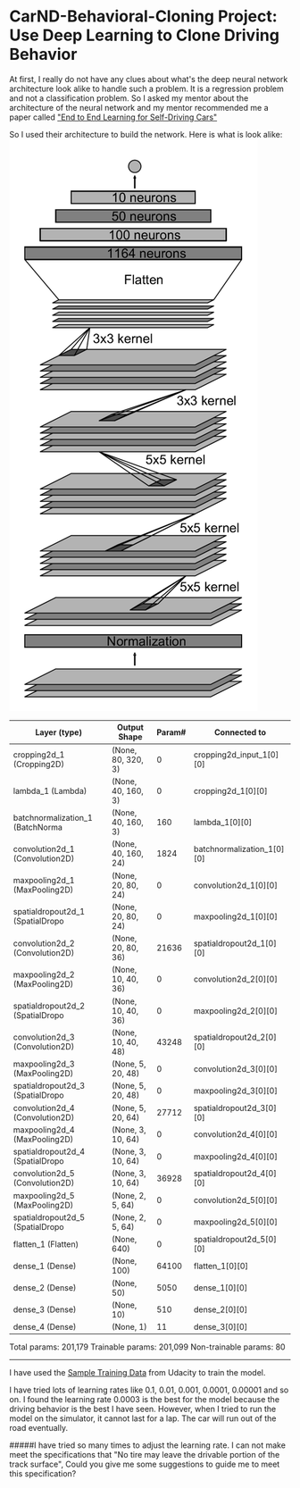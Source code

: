# CarND-Behavioral-Cloning Project: Use Deep Learning to Clone Driving Behavior
At first, I really do not have any clues about what's the deep neural network architecture look alike to handle such a problem. It is a regression problem and not a classification problem. So I asked my mentor about the architecture of the neural network and my mentor recommended me a paper called ["End to End Learning for Self-Driving Cars"](https://images.nvidia.com/content/tegra/automotive/images/2016/solutions/pdf/end-to-end-dl-using-px.pdf) 

So I used their architecture to build the network. Here is what is look alike:
![alt text](Architecture.png "Architecture")

|Layer (type) |                    Output Shape    |      Param# 	|   Connected to|
|-------------|------------------|------------------------------|---------------|
|cropping2d_1 (Cropping2D)       | (None, 80, 320, 3) |   0     |      cropping2d_input_1[0][0]
|lambda_1 (Lambda)             |(None, 40, 160, 3)   | 0     |      cropping2d_1[0][0]
|batchnormalization_1 (BatchNorma |(None, 40, 160, 3)  |  160    |     lambda_1[0][0]
|convolution2d_1 (Convolution2D)  |(None, 40, 160, 24) |  1824   |     batchnormalization_1[0][0]
|maxpooling2d_1 (MaxPooling2D)    |(None, 20, 80, 24)  |  0      |     convolution2d_1[0][0]
|spatialdropout2d_1 (SpatialDropo |(None, 20, 80, 24)  |  0      |     maxpooling2d_1[0][0]
|convolution2d_2 (Convolution2D)  |(None, 20, 80, 36)  |  21636  |     spatialdropout2d_1[0][0]
|maxpooling2d_2 (MaxPooling2D)    |(None, 10, 40, 36)  |  0      |     convolution2d_2[0][0]
|spatialdropout2d_2 (SpatialDropo |(None, 10, 40, 36)  |  0      |     maxpooling2d_2[0][0]
|convolution2d_3 (Convolution2D)  |(None, 10, 40, 48)  |  43248  |     spatialdropout2d_2[0][0]
|maxpooling2d_3 (MaxPooling2D)    |(None, 5, 20, 48)   |  0      |     convolution2d_3[0][0]
|spatialdropout2d_3 (SpatialDropo |(None, 5, 20, 48)   |  0      |     maxpooling2d_3[0][0]
|convolution2d_4 (Convolution2D)  |(None, 5, 20, 64)   |  27712  |     spatialdropout2d_3[0][0]
|maxpooling2d_4 (MaxPooling2D)    |(None, 3, 10, 64)   |  0      |     convolution2d_4[0][0]
|spatialdropout2d_4 (SpatialDropo |(None, 3, 10, 64)   |  0      |     maxpooling2d_4[0][0]
|convolution2d_5 (Convolution2D)  |(None, 3, 10, 64)   |  36928  |     spatialdropout2d_4[0][0]
|maxpooling2d_5 (MaxPooling2D)    |(None, 2, 5, 64)    |  0      |     convolution2d_5[0][0]
|spatialdropout2d_5 (SpatialDropo |(None, 2, 5, 64)    |  0      |     maxpooling2d_5[0][0]
|flatten_1 (Flatten)              |(None, 640)         |  0      |     spatialdropout2d_5[0][0]
|dense_1 (Dense)                  |(None, 100)         |  64100  |     flatten_1[0][0]
|dense_2 (Dense)                  |(None, 50)          |  5050   |     dense_1[0][0]
|dense_3 (Dense)                  |(None, 10)          |  510    |     dense_2[0][0]
|dense_4 (Dense)                  |(None, 1)           |  11     |     dense_3[0][0]
Total params: 201,179
Trainable params: 201,099
Non-trainable params: 80
____________________________________________________________________________________________________

I have used the [Sample Training Data](https://d17h27t6h515a5.cloudfront.net/topher/2016/December/584f6edd_data/data.zip) from Udacity to train the model.

I have tried lots of learning rates like 0.1, 0.01, 0.001, 0.0001, 0.00001 and so on. I found the learning rate 0.0003 is the best for the model because the driving behavior is the best I have seen. However, when I tried to run the model on the simulator, it cannot last for a lap. The car will run out of the road eventually. 

#####I have tried so many times to adjust the learning rate. I can not make meet the specifications that "No tire may leave the drivable portion of the track surface", Could you give me some suggestions to guide me to meet this specification?









